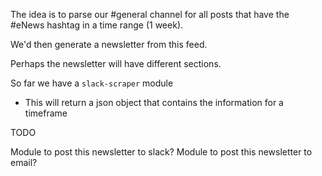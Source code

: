 The idea is to parse our #general channel for all posts that have the #eNews hashtag in a time range (1 week).

We'd then generate a newsletter from this feed.

Perhaps the newsletter will have different sections.

So far we have a `slack-scraper` module
 - This will return a json object that contains the information for a timeframe

TODO

Module to post this newsletter to slack?
Module to post this newsletter to email?
